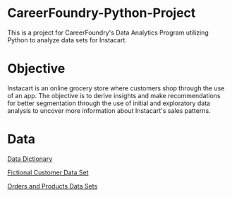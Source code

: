 # CareerFoundry-Python-Project
This is a project for CareerFoundry's Data Analytics Program utilizing Python to analyze data sets for Instacart.

# Objective
Instacart is an online grocery store where customers shop through the use of an app. The objective is to derive insights and make recommendations for better segmentation through the use of initial and exploratory data analysis to uncover more information about Instacart's sales patterns. 

# Data

[Data Dictionary](https://gist.github.com/jeremystan/c3b39d947d9b88b3ccff3147dbcf6c6b)

[Fictional Customer Data Set](https://s3.amazonaws.com/coach-courses-us/public/courses/data-immersion/A4/A4_Data_Assets/customers.zip)

[Orders and Products Data Sets](https://s3.amazonaws.com/coach-courses-us/public/courses/data-immersion/A4/A4_Data_Assets/4.3_orders_products.zip)


